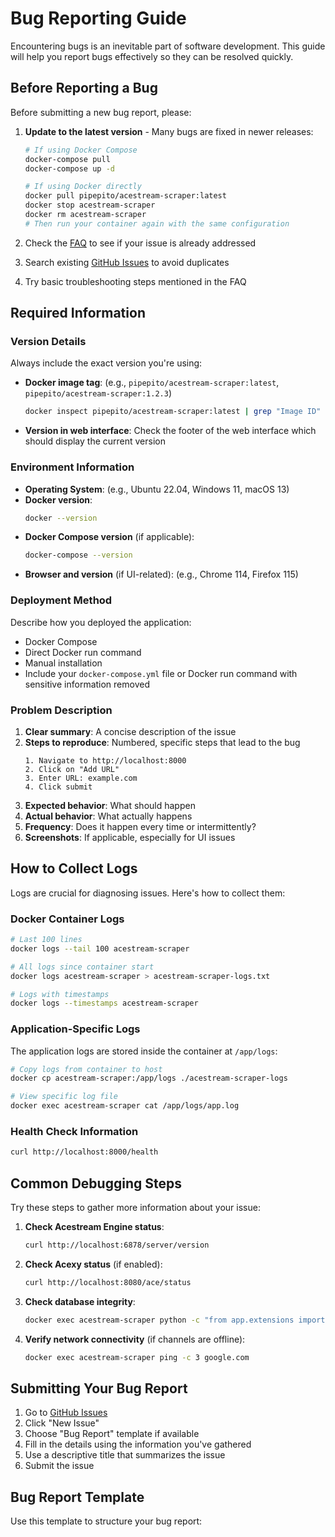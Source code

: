 # Bug Reporting Guide

Encountering bugs is an inevitable part of software development. This guide will help you report bugs effectively so they can be resolved quickly.

## Before Reporting a Bug

Before submitting a new bug report, please:

1. **Update to the latest version** - Many bugs are fixed in newer releases:
   ```bash
   # If using Docker Compose
   docker-compose pull
   docker-compose up -d
   
   # If using Docker directly
   docker pull pipepito/acestream-scraper:latest
   docker stop acestream-scraper
   docker rm acestream-scraper
   # Then run your container again with the same configuration
   ```

2. Check the [FAQ](FAQ.md) to see if your issue is already addressed
3. Search existing [GitHub Issues](https://github.com/Pipepito/acestream-scraper/issues) to avoid duplicates
4. Try basic troubleshooting steps mentioned in the FAQ

## Required Information

### Version Details

Always include the exact version you're using:

- **Docker image tag**: (e.g., `pipepito/acestream-scraper:latest`, `pipepito/acestream-scraper:1.2.3`)
  ```bash
  docker inspect pipepito/acestream-scraper:latest | grep "Image ID"
  ```
  
- **Version in web interface**: Check the footer of the web interface which should display the current version

### Environment Information

- **Operating System**: (e.g., Ubuntu 22.04, Windows 11, macOS 13)
- **Docker version**:
  ```bash
  docker --version
  ```
- **Docker Compose version** (if applicable):
  ```bash
  docker-compose --version
  ```
- **Browser and version** (if UI-related): (e.g., Chrome 114, Firefox 115)

### Deployment Method

Describe how you deployed the application:

- Docker Compose
- Direct Docker run command
- Manual installation
- Include your `docker-compose.yml` file or Docker run command with sensitive information removed

### Problem Description

1. **Clear summary**: A concise description of the issue
2. **Steps to reproduce**: Numbered, specific steps that lead to the bug
   ```
   1. Navigate to http://localhost:8000
   2. Click on "Add URL"
   3. Enter URL: example.com
   4. Click submit
   ```
3. **Expected behavior**: What should happen
4. **Actual behavior**: What actually happens
5. **Frequency**: Does it happen every time or intermittently?
6. **Screenshots**: If applicable, especially for UI issues

## How to Collect Logs

Logs are crucial for diagnosing issues. Here's how to collect them:

### Docker Container Logs

```bash
# Last 100 lines
docker logs --tail 100 acestream-scraper

# All logs since container start
docker logs acestream-scraper > acestream-scraper-logs.txt

# Logs with timestamps
docker logs --timestamps acestream-scraper
```

### Application-Specific Logs

The application logs are stored inside the container at `/app/logs`:

```bash
# Copy logs from container to host
docker cp acestream-scraper:/app/logs ./acestream-scraper-logs

# View specific log file
docker exec acestream-scraper cat /app/logs/app.log
```

### Health Check Information

```bash
curl http://localhost:8000/health
```

## Common Debugging Steps

Try these steps to gather more information about your issue:

1. **Check Acestream Engine status**:
   ```bash
   curl http://localhost:6878/server/version
   ```

2. **Check Acexy status** (if enabled):
   ```bash
   curl http://localhost:8080/ace/status
   ```

3. **Check database integrity**:
   ```bash
   docker exec acestream-scraper python -c "from app.extensions import db; print('Database connection:', db.engine.connect())"
   ```

4. **Verify network connectivity** (if channels are offline):
   ```bash
   docker exec acestream-scraper ping -c 3 google.com
   ```

## Submitting Your Bug Report

1. Go to [GitHub Issues](https://github.com/Pipepito/acestream-scraper/issues)
2. Click "New Issue"
3. Choose "Bug Report" template if available
4. Fill in the details using the information you've gathered
5. Use a descriptive title that summarizes the issue
6. Submit the issue

## Bug Report Template

Use this template to structure your bug report:
